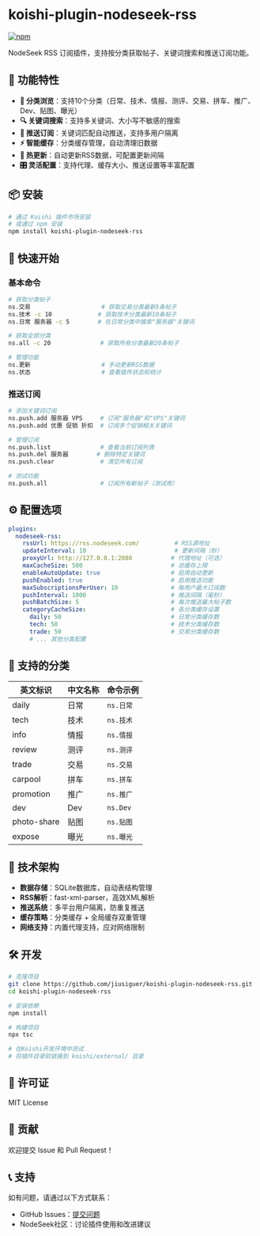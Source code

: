 # koishi-plugin-nodeseek-rss

[![npm](https://img.shields.io/npm/v/koishi-plugin-nodeseek-rss?style=flat-square)](https://www.npmjs.com/package/koishi-plugin-nodeseek-rss)

NodeSeek RSS 订阅插件，支持按分类获取帖子、关键词搜索和推送订阅功能。

## 🌟 功能特性

- **📑 分类浏览**：支持10个分类（日常、技术、情报、测评、交易、拼车、推广、Dev、贴图、曝光）
- **🔍 关键词搜索**：支持多关键词、大小写不敏感的搜索
- **🔔 推送订阅**：关键词匹配自动推送，支持多用户隔离
- **⚡ 智能缓存**：分类缓存管理，自动清理旧数据
- **🚀 热更新**：自动更新RSS数据，可配置更新间隔
- **🎛️ 灵活配置**：支持代理、缓存大小、推送设置等丰富配置

## 📦 安装

```bash
# 通过 Koishi 插件市场安装
# 或通过 npm 安装
npm install koishi-plugin-nodeseek-rss
```

## 🚀 快速开始

### 基本命令

```bash
# 获取分类帖子
ns.交易                    # 获取交易分类最新5条帖子
ns.技术 -c 10             # 获取技术分类最新10条帖子
ns.日常 服务器 -c 5        # 在日常分类中搜索"服务器"关键词

# 获取全部分类
ns.all -c 20              # 获取所有分类最新20条帖子

# 管理功能
ns.更新                    # 手动更新RSS数据
ns.状态                    # 查看插件状态和统计
```

### 推送订阅

```bash
# 添加关键词订阅
ns.push.add 服务器 VPS     # 订阅"服务器"和"VPS"关键词
ns.push.add 优惠 促销 折扣  # 订阅多个促销相关关键词

# 管理订阅
ns.push.list              # 查看当前订阅列表
ns.push.del 服务器        # 删除特定关键词
ns.push.clear             # 清空所有订阅

# 测试功能
ns.push.all               # 订阅所有新帖子（测试用）
```

## ⚙️ 配置选项

```yaml
plugins:
  nodeseek-rss:
    rssUrl: https://rss.nodeseek.com/          # RSS源地址
    updateInterval: 10                         # 更新间隔（秒）
    proxyUrl: http://127.0.0.1:2080           # 代理地址（可选）
    maxCacheSize: 500                         # 总缓存上限
    enableAutoUpdate: true                    # 启用自动更新
    pushEnabled: true                         # 启用推送功能
    maxSubscriptionsPerUser: 10               # 每用户最大订阅数
    pushInterval: 1000                        # 推送间隔（毫秒）
    pushBatchSize: 5                          # 每次推送最大帖子数
    categoryCacheSize:                        # 各分类缓存设置
      daily: 50                               # 日常分类缓存数
      tech: 50                                # 技术分类缓存数
      trade: 50                               # 交易分类缓存数
      # ... 其他分类配置
```

## 📝 支持的分类

| 英文标识 | 中文名称 | 命令示例 |
|---------|---------|---------|
| daily | 日常 | `ns.日常` |
| tech | 技术 | `ns.技术` |
| info | 情报 | `ns.情报` |
| review | 测评 | `ns.测评` |
| trade | 交易 | `ns.交易` |
| carpool | 拼车 | `ns.拼车` |
| promotion | 推广 | `ns.推广` |
| dev | Dev | `ns.Dev` |
| photo-share | 贴图 | `ns.贴图` |
| expose | 曝光 | `ns.曝光` |

## 🔧 技术架构

- **数据存储**：SQLite数据库，自动表结构管理
- **RSS解析**：fast-xml-parser，高效XML解析
- **推送系统**：多平台用户隔离，防重复推送
- **缓存策略**：分类缓存 + 全局缓存双重管理
- **网络支持**：内置代理支持，应对网络限制

## 🛠️ 开发

```bash
# 克隆项目
git clone https://github.com/jiusiguer/koishi-plugin-nodeseek-rss.git
cd koishi-plugin-nodeseek-rss

# 安装依赖
npm install

# 构建项目
npx tsc

# 在Koishi开发环境中测试
# 将插件目录软链接到 koishi/external/ 目录
```

## 📄 许可证

MIT License

## 🤝 贡献

欢迎提交 Issue 和 Pull Request！

## 📞 支持

如有问题，请通过以下方式联系：
- GitHub Issues：[提交问题](https://github.com/jiusiguer/koishi-plugin-nodeseek-rss/issues)
- NodeSeek社区：讨论插件使用和改进建议